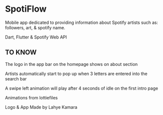 # SpotiFlow

Mobile app dedicated to providing information about Spotify artists such as: followers, art, & spotify name.

Dart, Flutter & Spotify Web API

## TO KNOW

The logo in the app bar on the homepage shows on about section

Artists automatically start to pop up when 3 letters are entered into the search bar

A swipe left animation will play after 4 seconds of idle on the first intro page

Animations from lottiefiles

Logo & App
    Made by Lahye Kamara